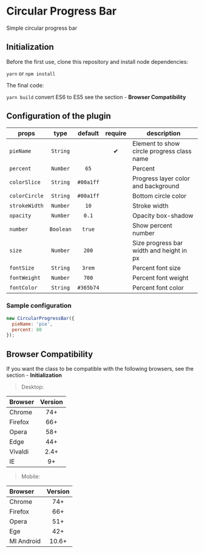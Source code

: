 # Circular Progress Bar
Simple circular progress bar

## Initialization
Before the first use, clone this repository and install node dependencies:

```yarn``` or ```npm install```

The final code:

```yarn build``` convert ES6 to ES5 see the section - **Browser Compatibility**

## Configuration of the plugin

props | type | default | require | description
---- | :-------: | :-------: | :--------: | -----------
`pieName` | `String` |  | ✔ | Element to show circle progress class name 
`percent` | `Number` | `65` |  | Percent
`colorSlice` | `String` | `#00a1ff` | | Progress layer color and background
`colorCircle` | `String` | `#00a1ff` | | Bottom circle color
`strokeWidth` | `Number` | `10` |  | Stroke width
`opacity` | `Number` | `0.1` |  | Opacity box-shadow
`number` | `Boolean` | `true` |  | Show percent number
`size` | `Number` | `200` |  | Size progress bar width and height in px
`fontSize` | `String` | `3rem` |  | Percent font size
`fontWeight` | `Number` | `700` |  | Percent font weight
`fontColor` | `String` | `#365b74` |  | Percent font color

### Sample configuration
```javascript
new CircularProgressBar({
  pieName: 'pie',
  percent: 80
});
```

## Browser Compatibility

If you want the class to be compatible with the following browsers, see the section - **Initialization**

>Desktop:

| Browser | Version |
| :---- | :-------: |
| Chrome | 74+ |
| Firefox | 66+ |
| Opera | 58+ |
| Edge | 44+ |
| Vivaldi | 2.4+ |
| IE | 9+ |

>Mobile:

| Browser | Version |
| :---- | :-------: |
| Chrome | 74+ |
| Firefox | 66+ |
| Opera | 51+ |
| Ege | 42+ |
| MI Android | 10.6+ |